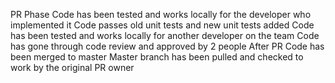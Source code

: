 PR Phase
	Code has been tested and works locally for the developer who implemented it
	Code passes old unit tests and new unit tests added
	Code has been tested and works locally for another developer on the team
	Code has gone through code review and approved by 2 people
After PR
	Code has been merged to master
	Master branch has been pulled and checked to work by the original PR owner

